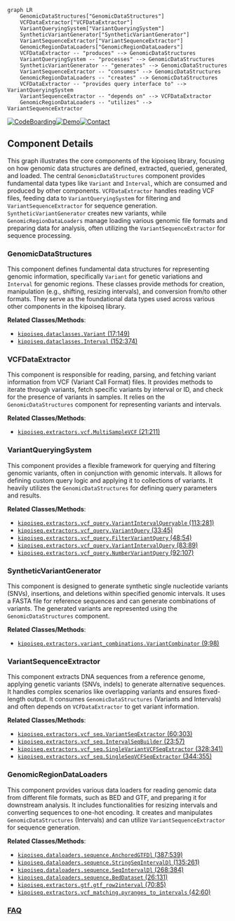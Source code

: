 ```mermaid
graph LR
    GenomicDataStructures["GenomicDataStructures"]
    VCFDataExtractor["VCFDataExtractor"]
    VariantQueryingSystem["VariantQueryingSystem"]
    SyntheticVariantGenerator["SyntheticVariantGenerator"]
    VariantSequenceExtractor["VariantSequenceExtractor"]
    GenomicRegionDataLoaders["GenomicRegionDataLoaders"]
    VCFDataExtractor -- "produces" --> GenomicDataStructures
    VariantQueryingSystem -- "processes" --> GenomicDataStructures
    SyntheticVariantGenerator -- "generates" --> GenomicDataStructures
    VariantSequenceExtractor -- "consumes" --> GenomicDataStructures
    GenomicRegionDataLoaders -- "creates" --> GenomicDataStructures
    VCFDataExtractor -- "provides query interface to" --> VariantQueryingSystem
    VariantSequenceExtractor -- "depends on" --> VCFDataExtractor
    GenomicRegionDataLoaders -- "utilizes" --> VariantSequenceExtractor
```
[![CodeBoarding](https://img.shields.io/badge/Generated%20by-CodeBoarding-9cf?style=flat-square)](https://github.com/CodeBoarding/CodeBoarding)[![Demo](https://img.shields.io/badge/Try%20our-Demo-blue?style=flat-square)](https://www.codeboarding.org/demo)[![Contact](https://img.shields.io/badge/Contact%20us%20-%20contact@codeboarding.org-lightgrey?style=flat-square)](mailto:contact@codeboarding.org)

## Component Details

This graph illustrates the core components of the kipoiseq library, focusing on how genomic data structures are defined, extracted, queried, generated, and loaded. The central `GenomicDataStructures` component provides fundamental data types like `Variant` and `Interval`, which are consumed and produced by other components. `VCFDataExtractor` handles reading VCF files, feeding data to `VariantQueryingSystem` for filtering and `VariantSequenceExtractor` for sequence generation. `SyntheticVariantGenerator` creates new variants, while `GenomicRegionDataLoaders` manage loading various genomic file formats and preparing data for analysis, often utilizing the `VariantSequenceExtractor` for sequence processing.

### GenomicDataStructures
This component defines fundamental data structures for representing genomic information, specifically `Variant` for genetic variations and `Interval` for genomic regions. These classes provide methods for creation, manipulation (e.g., shifting, resizing intervals), and conversion from/to other formats. They serve as the foundational data types used across various other components in the kipoiseq library.


**Related Classes/Methods**:

- <a href="https://github.com/kipoi/kipoiseq/blob/master/kipoiseq/dataclasses.py#L17-L149" target="_blank" rel="noopener noreferrer">`kipoiseq.dataclasses.Variant` (17:149)</a>
- <a href="https://github.com/kipoi/kipoiseq/blob/master/kipoiseq/dataclasses.py#L152-L374" target="_blank" rel="noopener noreferrer">`kipoiseq.dataclasses.Interval` (152:374)</a>


### VCFDataExtractor
This component is responsible for reading, parsing, and fetching variant information from VCF (Variant Call Format) files. It provides methods to iterate through variants, fetch specific variants by interval or ID, and check for the presence of variants in samples. It relies on the `GenomicDataStructures` component for representing variants and intervals.


**Related Classes/Methods**:

- <a href="https://github.com/kipoi/kipoiseq/blob/master/kipoiseq/extractors/vcf.py#L21-L211" target="_blank" rel="noopener noreferrer">`kipoiseq.extractors.vcf.MultiSampleVCF` (21:211)</a>


### VariantQueryingSystem
This component provides a flexible framework for querying and filtering genomic variants, often in conjunction with genomic intervals. It allows for defining custom query logic and applying it to collections of variants. It heavily utilizes the `GenomicDataStructures` for defining query parameters and results.


**Related Classes/Methods**:

- <a href="https://github.com/kipoi/kipoiseq/blob/master/kipoiseq/extractors/vcf_query.py#L113-L281" target="_blank" rel="noopener noreferrer">`kipoiseq.extractors.vcf_query.VariantIntervalQueryable` (113:281)</a>
- <a href="https://github.com/kipoi/kipoiseq/blob/master/kipoiseq/extractors/vcf_query.py#L33-L45" target="_blank" rel="noopener noreferrer">`kipoiseq.extractors.vcf_query.VariantQuery` (33:45)</a>
- <a href="https://github.com/kipoi/kipoiseq/blob/master/kipoiseq/extractors/vcf_query.py#L48-L54" target="_blank" rel="noopener noreferrer">`kipoiseq.extractors.vcf_query.FilterVariantQuery` (48:54)</a>
- <a href="https://github.com/kipoi/kipoiseq/blob/master/kipoiseq/extractors/vcf_query.py#L83-L89" target="_blank" rel="noopener noreferrer">`kipoiseq.extractors.vcf_query.VariantIntervalQuery` (83:89)</a>
- <a href="https://github.com/kipoi/kipoiseq/blob/master/kipoiseq/extractors/vcf_query.py#L92-L107" target="_blank" rel="noopener noreferrer">`kipoiseq.extractors.vcf_query.NumberVariantQuery` (92:107)</a>


### SyntheticVariantGenerator
This component is designed to generate synthetic single nucleotide variants (SNVs), insertions, and deletions within specified genomic intervals. It uses a FASTA file for reference sequences and can generate combinations of variants. The generated variants are represented using the `GenomicDataStructures` component.


**Related Classes/Methods**:

- <a href="https://github.com/kipoi/kipoiseq/blob/master/kipoiseq/extractors/variant_combinations.py#L9-L98" target="_blank" rel="noopener noreferrer">`kipoiseq.extractors.variant_combinations.VariantCombinator` (9:98)</a>


### VariantSequenceExtractor
This component extracts DNA sequences from a reference genome, applying genetic variants (SNVs, indels) to generate alternative sequences. It handles complex scenarios like overlapping variants and ensures fixed-length output. It consumes `GenomicDataStructures` (Variants and Intervals) and often depends on `VCFDataExtractor` to get variant information.


**Related Classes/Methods**:

- <a href="https://github.com/kipoi/kipoiseq/blob/master/kipoiseq/extractors/vcf_seq.py#L60-L303" target="_blank" rel="noopener noreferrer">`kipoiseq.extractors.vcf_seq.VariantSeqExtractor` (60:303)</a>
- <a href="https://github.com/kipoi/kipoiseq/blob/master/kipoiseq/extractors/vcf_seq.py#L23-L57" target="_blank" rel="noopener noreferrer">`kipoiseq.extractors.vcf_seq.IntervalSeqBuilder` (23:57)</a>
- <a href="https://github.com/kipoi/kipoiseq/blob/master/kipoiseq/extractors/vcf_seq.py#L328-L341" target="_blank" rel="noopener noreferrer">`kipoiseq.extractors.vcf_seq.SingleVariantVCFSeqExtractor` (328:341)</a>
- <a href="https://github.com/kipoi/kipoiseq/blob/master/kipoiseq/extractors/vcf_seq.py#L344-L355" target="_blank" rel="noopener noreferrer">`kipoiseq.extractors.vcf_seq.SingleSeqVCFSeqExtractor` (344:355)</a>


### GenomicRegionDataLoaders
This component provides various data loaders for reading genomic data from different file formats, such as BED and GTF, and preparing it for downstream analysis. It includes functionalities for resizing intervals and converting sequences to one-hot encoding. It creates and manipulates `GenomicDataStructures` (Intervals) and can utilize `VariantSequenceExtractor` for sequence generation.


**Related Classes/Methods**:

- <a href="https://github.com/kipoi/kipoiseq/blob/master/kipoiseq/dataloaders/sequence.py#L387-L539" target="_blank" rel="noopener noreferrer">`kipoiseq.dataloaders.sequence.AnchoredGTFDl` (387:539)</a>
- <a href="https://github.com/kipoi/kipoiseq/blob/master/kipoiseq/dataloaders/sequence.py#L135-L261" target="_blank" rel="noopener noreferrer">`kipoiseq.dataloaders.sequence.StringSeqIntervalDl` (135:261)</a>
- <a href="https://github.com/kipoi/kipoiseq/blob/master/kipoiseq/dataloaders/sequence.py#L268-L384" target="_blank" rel="noopener noreferrer">`kipoiseq.dataloaders.sequence.SeqIntervalDl` (268:384)</a>
- <a href="https://github.com/kipoi/kipoiseq/blob/master/kipoiseq/dataloaders/sequence.py#L26-L131" target="_blank" rel="noopener noreferrer">`kipoiseq.dataloaders.sequence.BedDataset` (26:131)</a>
- <a href="https://github.com/kipoi/kipoiseq/blob/master/kipoiseq/extractors/gtf.py#L70-L85" target="_blank" rel="noopener noreferrer">`kipoiseq.extractors.gtf.gtf_row2interval` (70:85)</a>
- <a href="https://github.com/kipoi/kipoiseq/blob/master/kipoiseq/extractors/vcf_matching.py#L42-L60" target="_blank" rel="noopener noreferrer">`kipoiseq.extractors.vcf_matching.pyranges_to_intervals` (42:60)</a>




### [FAQ](https://github.com/CodeBoarding/GeneratedOnBoardings/tree/main?tab=readme-ov-file#faq)